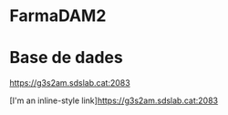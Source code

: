# FarmaDAM2

# Base de dades

 https://g3s2am.sdslab.cat:2083

[I'm an inline-style link]https://g3s2am.sdslab.cat:2083
